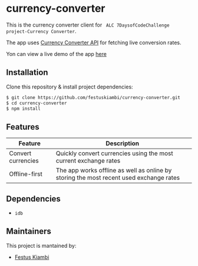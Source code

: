 # currency-converter
This is the currency converter client for ` ALC 7DaysofCodeChallenge project-Currency Converter`.

The app uses [Currency Converter API](https://www.currencyconverterapi.com/) for fetching live conversion rates.

Yon can view a live demo of the app [here](https://festuskiambi.github.io/currency-converter/)

## Installation
Clone this repository & install project dependencies:
```bash
$ git clone https://github.com/festuskiambi/currency-converter.git
$ cd currency-converter
$ npm install
```
## Features

  | Feature | Description |
  | ------- | ----------- |
  | Convert currencies | Quickly convert currencies using the most current exchange rates |
  | Offline-first | The app works offline as well as online by storing the most recent used exchange rates |

## Dependencies
 
  - `idb`  

## Maintainers
This project is mantained by:
* [Festus Kiambi](https://github.com/festuskiambi)

